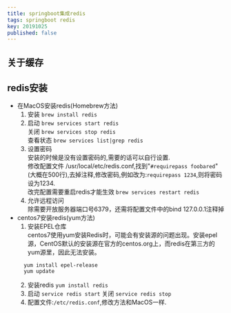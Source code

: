 ```yaml
---
title: springboot集成redis
tags: springboot redis  
key: 20191025
published: false
---
```


## 关于缓存


## redis安装

+ 在MacOS安装redis(Homebrew方法)
    1. 安装 `brew install redis`
    2. 启动 `brew services start redis`   
    关闭 `brew services stop redis`   
    查看状态 `brew services list|grep redis`
    3. 设置密码   
    安装的时候是没有设置密码的,需要的话可以自行设置.   
    修改配置文件 /usr/local/etc/redis.conf,找到"`#requirepass foobared`"(大概在500行),去掉注释,修改密码,例如改为:`requirepass 1234`,则将密码设为1234.   
    改完配置需要重启redis才能生效   `brew services restart redis`
    4. 允许远程访问   
    除需要开放服务器端口号6379，还需将配置文件中的bind 127.0.0.1注释掉
+ centos7安装redis(yum方法)
  1. 安装EPEL仓库   
  centos7使用yum安装Redis时，可能会有安装源的问题出现。安装epel源，CentOS默认的安装源在官方的centos.org上，而redis在第三方的yum源里，因此无法安装。   
  ```shell
    yum install epel-release
    yum update
  ```
  2. 安装redis  `yum install redis`
  3. 启动   `service redis start`
   关闭 `service redis stop`
  4. 配置文件:`/etc/redis.conf`,修改方法和MacOS一样.

